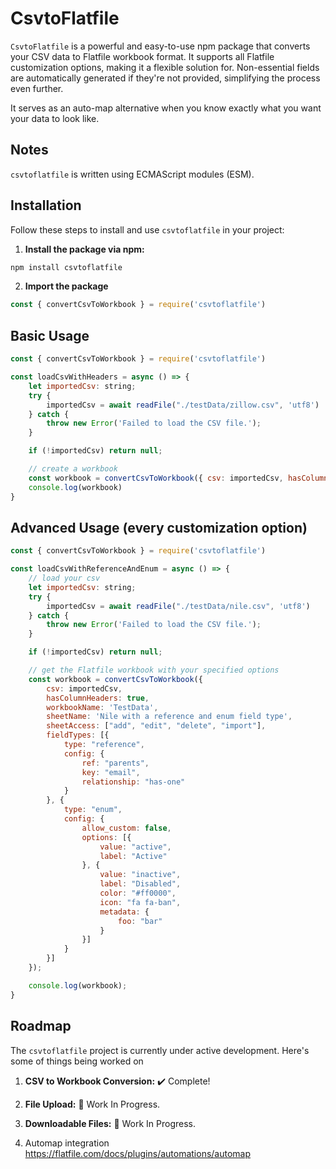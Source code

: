 # CsvtoFlatfile

`CsvtoFlatfile` is a powerful and easy-to-use npm package that converts your CSV data to Flatfile workbook format. It supports all Flatfile customization options, making it a flexible solution for. Non-essential fields are automatically generated if they're not provided, simplifying the process even further.

It serves as an auto-map alternative when you know exactly what you want your data to look like.

## Notes
`csvtoflatfile` is written using ECMAScript modules (ESM).

## Installation

Follow these steps to install and use `csvtoflatfile` in your project:

1. **Install the package via npm:**

```bash
npm install csvtoflatfile
```

2. **Import the package**

```javascript
const { convertCsvToWorkbook } = require('csvtoflatfile')
```

## Basic Usage

```javascript
const { convertCsvToWorkbook } = require('csvtoflatfile')

const loadCsvWithHeaders = async () => {
    let importedCsv: string;
    try {
        importedCsv = await readFile("./testData/zillow.csv", 'utf8')
    } catch {
        throw new Error('Failed to load the CSV file.');
    }

    if (!importedCsv) return null;

    // create a workbook
    const workbook = convertCsvToWorkbook({ csv: importedCsv, hasColumnHeaders: true, workbookName: 'Zillow', sheetName: 'coolSheet#1' })
    console.log(workbook)
}
```

## Advanced Usage (every customization option)

```javascript
const { convertCsvToWorkbook } = require('csvtoflatfile')

const loadCsvWithReferenceAndEnum = async () => {
    // load your csv
    let importedCsv: string;
    try {
        importedCsv = await readFile("./testData/nile.csv", 'utf8')
    } catch {
        throw new Error('Failed to load the CSV file.');
    }

    if (!importedCsv) return null;

    // get the Flatfile workbook with your specified options
    const workbook = convertCsvToWorkbook({
        csv: importedCsv,
        hasColumnHeaders: true,
        workbookName: 'TestData',
        sheetName: 'Nile with a reference and enum field type',
        sheetAccess: ["add", "edit", "delete", "import"],
        fieldTypes: [{
            type: "reference",
            config: {
                ref: "parents",
                key: "email",
                relationship: "has-one"
            }
        }, {
            type: "enum",
            config: {
                allow_custom: false,
                options: [{
                    value: "active",
                    label: "Active"
                }, {
                    value: "inactive",
                    label: "Disabled",
                    color: "#ff0000",
                    icon: "fa fa-ban",
                    metadata: {
                        foo: "bar"
                    }
                }]
            }
        }]
    });

    console.log(workbook);
}

```

## Roadmap

The `csvtoflatfile` project is currently under active development. Here's some of things being worked on

1. **CSV to Workbook Conversion:** ✔️ Complete!

2. **File Upload:** 🚧 Work In Progress.

3. **Downloadable Files:** 🚧 Work In Progress.

4. Automap integration https://flatfile.com/docs/plugins/automations/automap
